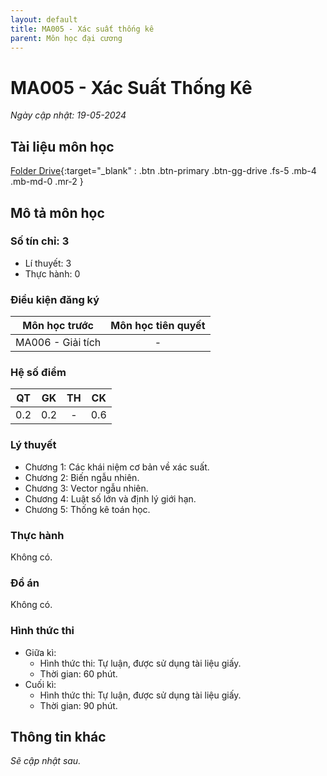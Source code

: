 ```yaml
---
layout: default
title: MA005 - Xác suất thống kê
parent: Môn học đại cương
---
```


# MA005 - Xác Suất Thống Kê

*Ngày cập nhật: 19-05-2024*
## Tài liệu môn học

[Folder Drive](https://drive.google.com/drive/folders/1yQLsDqyI0H7SWSm7VtCrH-q6gVZx2C9-?usp=drive_link){:target="_blank" : .btn .btn-primary .btn-gg-drive .fs-5 .mb-4 .mb-md-0 .mr-2 }

## Mô tả môn học

### Số tín chỉ: 3
- Lí thuyết: 3
- Thực hành: 0

### Điều kiện đăng ký

| Môn học trước| Môn học tiên quyết  |
|------|-----|
| <center>MA006 - Giải tích</center>| <center>-</center>|

### Hệ số điểm

| QT   | GK  | TH  | CK  |
|------|-----|-----|-----|
| <center> 0.2 </center>| <center> 0.2 </center>| <center>-</center> | <center> 0.6 </center> |

### Lý thuyết

- Chương 1: Các khái niệm cơ bản về xác suất.
- Chương 2: Biến ngẫu nhiên.
- Chương 3: Vector ngẫu nhiên.
- Chương 4: Luật số lớn và định lý giới hạn.
- Chương 5: Thống kê toán học.

### Thực hành

Không có.

### Đồ án

Không có.

### Hình thức thi

- Giữa kì:
  + Hình thức thi: Tự luận, được sử dụng tài liệu giấy.
  + Thời gian: 60 phút.
- Cuối kì:
  + Hình thức thi: Tự luận, được sử dụng tài liệu giấy.
  + Thời gian: 90 phút.

## Thông tin khác

*Sẽ cập nhật sau.*
